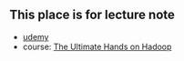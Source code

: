 ## This place is for lecture note
- [udemy](https://www.udemy.com/)
- course: [The Ultimate Hands on Hadoop](https://www.udemy.com/course/the-ultimate-hands-on-hadoop-tame-your-big-data/)



